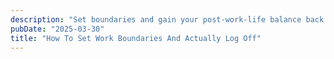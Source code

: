 ```yaml
---
description: "Set boundaries and gain your post-work-life balance back."
pubDate: "2025-03-30"
title: "How To Set Work Boundaries And Actually Log Off"
---
```

